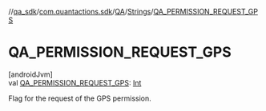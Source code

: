 //[qa_sdk](../../../../index.md)/[com.quantactions.sdk](../../index.md)/[QA](../index.md)/[Strings](index.md)/[QA_PERMISSION_REQUEST_GPS](-q-a_-p-e-r-m-i-s-s-i-o-n_-r-e-q-u-e-s-t_-g-p-s.md)

# QA_PERMISSION_REQUEST_GPS

[androidJvm]\
val [QA_PERMISSION_REQUEST_GPS](-q-a_-p-e-r-m-i-s-s-i-o-n_-r-e-q-u-e-s-t_-g-p-s.md): [Int](https://kotlinlang.org/api/latest/jvm/stdlib/kotlin/-int/index.html)

Flag for the request of the GPS permission.
